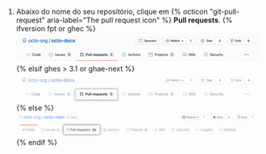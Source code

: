 1. Abaixo do nome do seu repositório, clique em
{% octicon "git-pull-request" aria-label="The pull request icon" %} **Pull requests**.
    {% ifversion fpt or ghec %}
 ![Problemas e seleção da guia pull requests](/assets/images/help/repository/repo-tabs-pull-requests.png)
    {% elsif ghes > 3.1 or ghae-next %}
    ![Pull request tab selection](/assets/images/enterprise/3.3/repository/repo-tabs-pull-requests.png){% else %}
 ![Issues tab](/assets/images/enterprise/3.1/help/repository/repo-tabs-pull-requests.png){% endif %}
